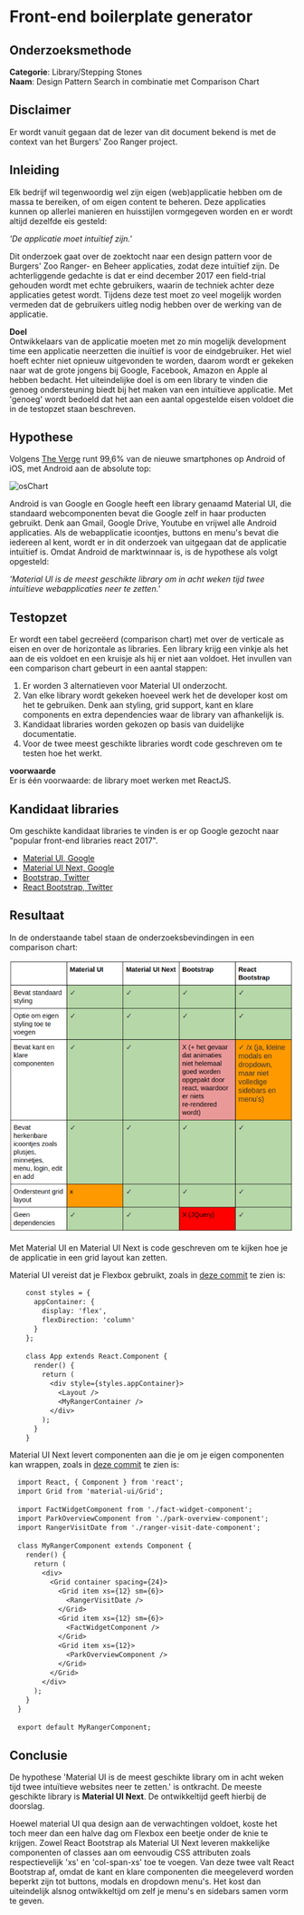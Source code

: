 # Front-end boilerplate generator

## Onderzoeksmethode

**Categorie**: Library/Stepping Stones <br />
**Naam**: Design Pattern Search in combinatie met Comparison Chart

## Disclaimer
Er wordt vanuit gegaan dat de lezer van dit document bekend is met de context van het Burgers' Zoo Ranger project.

## Inleiding
Elk bedrijf wil tegenwoordig wel zijn eigen (web)applicatie hebben om de massa te bereiken, of om eigen content te beheren.
Deze applicaties kunnen op allerlei manieren en huisstijlen vormgegeven worden en er wordt altijd dezelfde eis gesteld:

_'De applicatie moet intuïtief zijn.'_

Dit onderzoek gaat over de zoektocht naar een design pattern voor de Burgers' Zoo Ranger- en Beheer applicaties, zodat deze
intuïtief zijn. De achterliggende gedachte is dat er eind december 2017 een field-trial gehouden wordt met echte gebruikers,
waarin de techniek achter deze applicaties getest wordt. Tijdens deze test moet zo veel mogelijk worden vermeden dat de
gebruikers uitleg nodig hebben over de werking van de applicatie.


**Doel**<br />
Ontwikkelaars van de applicatie moeten met zo min mogelijk development time een applicatie neerzetten die inuïtief is
voor de eindgebruiker. Het wiel hoeft echter niet opnieuw uitgevonden te worden, daarom wordt er gekeken naar wat de grote 
jongens bij Google, Facebook, Amazon en Apple al hebben bedacht. Het uiteindelijke doel is om een library te vinden die genoeg ondersteuning biedt bij het maken van een intuïtieve applicatie. Met 'genoeg' wordt bedoeld dat het aan een aantal opgestelde eisen voldoet die in de testopzet staan beschreven.

## Hypothese
Volgens [The Verge](https://www.theverge.com/2017/2/16/14634656/android-ios-market-share-blackberry-2016) runt 99,6% van
de nieuwe smartphones op Android of iOS, met Android aan de absolute top:

![osChart](https://cdn.vox-cdn.com/thumbor/NKtmHHzbSF9U94E-ervVXOxfYXs=/800x0/filters:no_upscale()/cdn.vox-cdn.com/uploads/chorus_asset/file/7995033/Screen_Shot_2017_02_16_at_10.48.25_AM.png)

Android is van Google en Google heeft een library genaamd Material UI, die standaard webcomponenten bevat die Google zelf in
haar producten gebruikt. Denk aan Gmail, Google Drive, Youtube en vrijwel alle Android applicaties. Als de webapplicatie icoontjes, buttons en menu's bevat die iedereen al kent, wordt er in dit onderzoek van uitgegaan dat de applicatie intuïtief is. Omdat Android de marktwinnaar is, is de hypothese als volgt opgesteld:

_'Material UI is de meest geschikte library om in acht weken tijd twee intuïtieve webapplicaties neer te zetten.'_


## Testopzet

Er wordt een tabel gecreëerd (comparison chart) met over de verticale as eisen en over de horizontale as libraries.
Een library krijg een vinkje als het aan de eis voldoet en een kruisje als hij er niet aan voldoet. Het invullen van een
comparison chart gebeurt in een aantal stappen:

1. Er worden 3 alternatieven voor Material UI onderzocht.
2. Van elke library wordt gekeken hoeveel werk het de developer kost om het te gebruiken. Denk aan styling, grid support, kant en klare components en extra dependencies waar de library van afhankelijk is.
3. Kandidaat libraries worden gekozen op basis van duidelijke documentatie.
4. Voor de twee meest geschikte libraries wordt code geschreven om te testen hoe het werkt.

**voorwaarde**<br />
Er is één voorwaarde: de library moet werken met ReactJS.

## Kandidaat libraries
Om geschikte kandidaat libraries te vinden is er op Google gezocht naar "popular front-end libraries react 2017". 

- [Material UI, Google](http://www.material-ui.com/#/components/app-bar)
- [Material UI Next, Google](https://material-ui-next.com/getting-started/installation/)
- [Bootstrap, Twitter](https://getbootstrap.com/)
- [React Bootstrap, Twitter](https://react-bootstrap.github.io/introduction.html)

## Resultaat
In de onderstaande tabel staan de onderzoeksbevindingen in een comparison chart:

![comparison chart](images/compchartdesign.png)

Met Material UI en Material UI Next is code geschreven om te kijken hoe je de applicatie in een grid layout kan zetten.

Material UI vereist dat je Flexbox gebruikt, zoals in [deze commit](https://github.com/HANICA-MinorMulti/nj2017-iot-dwa-BurgersZoo1/commit/5762c730f8aa41b135260c63a367ab04cd6c7887) te zien is:

```
    const styles = {
      appContainer: {
        display: 'flex',
        flexDirection: 'column'
      }
    };

    class App extends React.Component {
      render() {
        return (
          <div style={styles.appContainer}>
            <Layout />
            <MyRangerContainer />
          </div>
        );
      }
    }
```

Material UI Next levert <Grid /> componenten aan die je om je eigen componenten kan wrappen, zoals in [deze commit](https://github.com/HANICA-MinorMulti/nj2017-iot-dwa-BurgersZoo1/commit/243e166ddda33d73459cc4f3aec92f09db29d3b8) te zien is:

```
  import React, { Component } from 'react';
  import Grid from 'material-ui/Grid';

  import FactWidgetComponent from './fact-widget-component';
  import ParkOverviewComponent from './park-overview-component';
  import RangerVisitDate from './ranger-visit-date-component';

  class MyRangerComponent extends Component {
    render() {
      return (
        <div>
          <Grid container spacing={24}>
            <Grid item xs={12} sm={6}>
              <RangerVisitDate />
            </Grid>
            <Grid item xs={12} sm={6}>
              <FactWidgetComponent />
            </Grid>
            <Grid item xs={12}>
              <ParkOverviewComponent />
            </Grid>
          </Grid>
        </div>
      );
    }
  }

  export default MyRangerComponent;
```

## Conclusie

De hypothese 'Material UI is de meest geschikte library om in acht weken tijd twee intuïtieve websites neer te zetten.' is ontkracht. De meeste geschikte library is **Material UI Next**. De ontwikkeltijd geeft hierbij de doorslag.

Hoewel material UI qua design aan de verwachtingen voldoet, koste het toch meer dan een halve dag om Flexbox een beetje onder de knie te krijgen. Zowel React Bootstrap als Material UI Next leveren makkelijke componenten of classes aan om 
eenvoudig CSS attributen zoals respectievelijk 'xs' en 'col-span-xs' toe te voegen. Van deze twee valt React Bootstrap af, omdat de kant en klare componenten die meegeleverd worden beperkt zijn tot buttons, modals en dropdown menu's. Het kost dan uiteindelijk alsnog ontwikkeltijd om zelf je menu's en sidebars samen vorm te geven.
